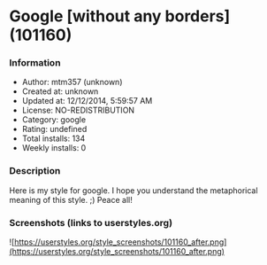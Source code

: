 # Google [without any borders] (101160)

### Information
- Author: mtm357 (unknown)
- Created at: unknown
- Updated at: 12/12/2014, 5:59:57 AM
- License: NO-REDISTRIBUTION
- Category: google
- Rating: undefined
- Total installs: 134
- Weekly installs: 0


### Description
Here is my style for google. I hope you understand the metaphorical meaning of this style. 
;) Peace all!


### Screenshots (links to userstyles.org)
![https://userstyles.org/style_screenshots/101160_after.png](https://userstyles.org/style_screenshots/101160_after.png)


